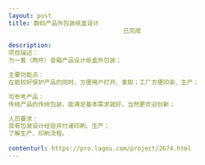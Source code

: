 ```yaml
---                
layout: post       
title: 数码产品外包装纸盒设计
                                已完成
           
description: 
项目描述：
为一套（两件）音箱产品设计纸盒外包装；

主要功能点：
在能较好保护产品的同时，方便用户打开、拿取；工厂方便印染、生产；

可参考产品：
传统产品的传统包装，能满足基本需求就好。当然更欢迎创新；

人员要求：
具有包装设计经验并付诸印刷、生产；
了解生产、印刷流程。
     
contenturl: https://pro.lagou.com/project/2674.html      
---                 
```

